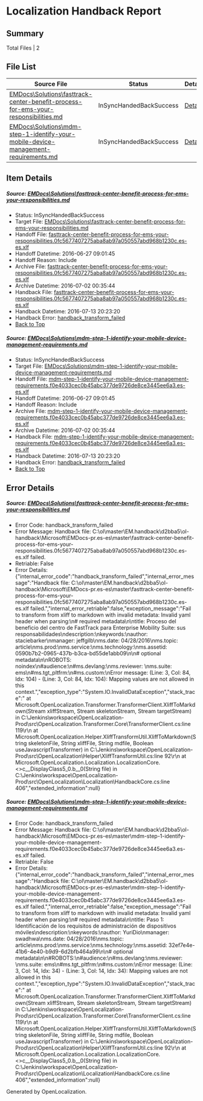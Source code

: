 # <a name='report-top'></a> Localization Handback Report

## Summary
 Total Files | 2

## File List
 Source File | Status | Details 
 ----------- | ------ | ------- 
 [EMDocs\Solutions\fasttrack-center-benefit-process-for-ems-your-responsibilities.md](https://github.com/Microsoft/EMDocs-pr/blob/a92fcc56cea75adb6c3db4eeb197dba77d2b63b7/EMDocs/Solutions/fasttrack-center-benefit-process-for-ems-your-responsibilities.md) | InSyncHandedBackSuccess | [Details](#2dd5e54fe1348cc23274afc735759c92fbf81e2892)
 [EMDocs\Solutions\mdm-step-1-identify-your-mobile-device-management-requirements.md](https://github.com/Microsoft/EMDocs-pr/blob/d43860e838a40de05bdec73b00b6721ee634d7e5/EMDocs/Solutions/mdm-step-1-identify-your-mobile-device-management-requirements.md) | InSyncHandedBackSuccess | [Details](#75179ab51b1c990aa612d74b494a2aef35a7c616129)

## Item Details
##### <a name='2dd5e54fe1348cc23274afc735759c92fbf81e2892'></a> Source: [EMDocs\Solutions\fasttrack-center-benefit-process-for-ems-your-responsibilities.md](https://github.com/Microsoft/EMDocs-pr/blob/a92fcc56cea75adb6c3db4eeb197dba77d2b63b7/EMDocs/Solutions/fasttrack-center-benefit-process-for-ems-your-responsibilities.md)
* Status: InSyncHandedBackSuccess
* Target File: [EMDocs\Solutions\fasttrack-center-benefit-process-for-ems-your-responsibilities.md](https://github.com/Microsoft/EMDocs-pr.es-es/blob/143ad938c74ca4389ec0f67600277108f202b1a3/EMDocs/Solutions/fasttrack-center-benefit-process-for-ems-your-responsibilities.md)
* Handoff File: [fasttrack-center-benefit-process-for-ems-your-responsibilities.0fc5677407275aba8ab97a050557abd968b1230c.es-es.xlf](https://github.com/Microsoft/EM.handoff/blob/e826e8af5e879727c60fc4ed263f1cb39dad756c/ol-handoff/Microsoft/EMDocs-pr.es-es/master/fasttrack-center-benefit-process-for-ems-your-responsibilities.0fc5677407275aba8ab97a050557abd968b1230c.es-es.xlf)
* Handoff Datetime: 2016-06-27 09:01:45
* Handoff Reason: Include
* Archive File: [fasttrack-center-benefit-process-for-ems-your-responsibilities.0fc5677407275aba8ab97a050557abd968b1230c.es-es.xlf](https://github.com/Microsoft/EM.handoff/blob/731a16fddf3e47ce0d74153bc51124e28844eeed/ol-handoff/Microsoft/EMDocs-pr.es-es/master/archive/fasttrack-center-benefit-process-for-ems-your-responsibilities.0fc5677407275aba8ab97a050557abd968b1230c.es-es.xlf)
* Archive Datetime: 2016-07-02 00:35:44
* Handback File: [fasttrack-center-benefit-process-for-ems-your-responsibilities.0fc5677407275aba8ab97a050557abd968b1230c.es-es.xlf](https://github.com/Microsoft/EM.handback/blob/40c8a41782d41fdbb03701923efd61b69c669687/ol-handback/Microsoft/EMDocs-pr.es-es/master/fasttrack-center-benefit-process-for-ems-your-responsibilities.0fc5677407275aba8ab97a050557abd968b1230c.es-es.xlf)
* Handback Datetime: 2016-07-13 20:23:20
* Handback Error: [handback_transform_failed](#2dd5e54fe1348cc23274afc735759c92fbf81e2892handback_transform_failed)
* [Back to Top](#report-top)

##### <a name='75179ab51b1c990aa612d74b494a2aef35a7c616129'></a> Source: [EMDocs\Solutions\mdm-step-1-identify-your-mobile-device-management-requirements.md](https://github.com/Microsoft/EMDocs-pr/blob/d43860e838a40de05bdec73b00b6721ee634d7e5/EMDocs/Solutions/mdm-step-1-identify-your-mobile-device-management-requirements.md)
* Status: InSyncHandedBackSuccess
* Target File: [EMDocs\Solutions\mdm-step-1-identify-your-mobile-device-management-requirements.md](https://github.com/Microsoft/EMDocs-pr.es-es/blob/143ad938c74ca4389ec0f67600277108f202b1a3/EMDocs/Solutions/mdm-step-1-identify-your-mobile-device-management-requirements.md)
* Handoff File: [mdm-step-1-identify-your-mobile-device-management-requirements.f0e4033cec0b45abc377de9726de8ce3445ee6a3.es-es.xlf](https://github.com/Microsoft/EM.handoff/blob/e826e8af5e879727c60fc4ed263f1cb39dad756c/ol-handoff/Microsoft/EMDocs-pr.es-es/master/mdm-step-1-identify-your-mobile-device-management-requirements.f0e4033cec0b45abc377de9726de8ce3445ee6a3.es-es.xlf)
* Handoff Datetime: 2016-06-27 09:01:45
* Handoff Reason: Include
* Archive File: [mdm-step-1-identify-your-mobile-device-management-requirements.f0e4033cec0b45abc377de9726de8ce3445ee6a3.es-es.xlf](https://github.com/Microsoft/EM.handoff/blob/731a16fddf3e47ce0d74153bc51124e28844eeed/ol-handoff/Microsoft/EMDocs-pr.es-es/master/archive/mdm-step-1-identify-your-mobile-device-management-requirements.f0e4033cec0b45abc377de9726de8ce3445ee6a3.es-es.xlf)
* Archive Datetime: 2016-07-02 00:35:44
* Handback File: [mdm-step-1-identify-your-mobile-device-management-requirements.f0e4033cec0b45abc377de9726de8ce3445ee6a3.es-es.xlf](https://github.com/Microsoft/EM.handback/blob/40c8a41782d41fdbb03701923efd61b69c669687/ol-handback/Microsoft/EMDocs-pr.es-es/master/mdm-step-1-identify-your-mobile-device-management-requirements.f0e4033cec0b45abc377de9726de8ce3445ee6a3.es-es.xlf)
* Handback Datetime: 2016-07-13 20:23:20
* Handback Error: [handback_transform_failed](#75179ab51b1c990aa612d74b494a2aef35a7c616129handback_transform_failed)
* [Back to Top](#report-top)


## Error Details
##### <a name='2dd5e54fe1348cc23274afc735759c92fbf81e2892handback_transform_failed'></a> Source: [EMDocs\Solutions\fasttrack-center-benefit-process-for-ems-your-responsibilities.md](#2dd5e54fe1348cc23274afc735759c92fbf81e2892)
* Error Code: handback_transform_failed
* Error Message: Handback file: C:\ol\master\EM.handback\d2bba5\ol-handback\Microsoft\EMDocs-pr.es-es\master\fasttrack-center-benefit-process-for-ems-your-responsibilities.0fc5677407275aba8ab97a050557abd968b1230c.es-es.xlf failed.
* Retriable: False
* Error Details: {"internal_error_code":"handback_transform_failed","internal_error_message":"Handback file: C:\\ol\\master\\EM.handback\\d2bba5\\ol-handback\\Microsoft\\EMDocs-pr.es-es\\master\\fasttrack-center-benefit-process-for-ems-your-responsibilities.0fc5677407275aba8ab97a050557abd968b1230c.es-es.xlf failed.","internal_error_retriable":false,"exception_message":"Fail to transform from xliff to markdown with invalid metadata: Invalid yaml header when parsing:\n# required metadata\n\ntitle: Proceso del beneficio del centro de FastTrack para Enterprise Mobility Suite: sus responsabilidades\ndescription:\nkeywords:\nauthor: staciebarker\nmanager: jeffgilb\nms.date: 04/28/2016\nms.topic: article\nms.prod:\nms.service:\nms.technology:\nms.assetid: 0590b7b2-0965-437b-b3ca-bd55de1abb09\n\n# optional metadata\n\nROBOTS: noindex\n#audience:\n#ms.devlang:\nms.reviewer: \nms.suite: ems\n#ms.tgt_pltfrm:\n#ms.custom:\nError message: (Line: 3, Col: 84, Idx: 104) - (Line: 3, Col: 84, Idx: 104): Mapping values are not allowed in this context.","exception_type":"System.IO.InvalidDataException","stack_trace":"   at Microsoft.OpenLocalization.Transformer.TransformerClient.XliffToMarkdown(Stream xliffStream, Stream skeletonStream, Stream targetStream) in C:\\Jenkins\\workspace\\OpenLocalization-Prod\\src\\OpenLocalization.Transformer.Core\\TransformerClient.cs:line 119\r\n   at Microsoft.OpenLocalization.Helper.XliffTransformUtil.XliffToMarkdown(String skeletonFile, String xliffFile, String mdfile, Boolean useJavascriptTransformer) in C:\\Jenkins\\workspace\\OpenLocalization-Prod\\src\\OpenLocalization\\Helper\\XliffTransformUtil.cs:line 92\r\n   at Microsoft.OpenLocalization.Localization.LocalizationCore.<>c__DisplayClass5_0.<GetHandbackFiles>b__0(String file) in C:\\Jenkins\\workspace\\OpenLocalization-Prod\\src\\OpenLocalization\\Localization\\HandbackCore.cs:line 406","extended_information":null}

##### <a name='75179ab51b1c990aa612d74b494a2aef35a7c616129handback_transform_failed'></a> Source: [EMDocs\Solutions\mdm-step-1-identify-your-mobile-device-management-requirements.md](#75179ab51b1c990aa612d74b494a2aef35a7c616129)
* Error Code: handback_transform_failed
* Error Message: Handback file: C:\ol\master\EM.handback\d2bba5\ol-handback\Microsoft\EMDocs-pr.es-es\master\mdm-step-1-identify-your-mobile-device-management-requirements.f0e4033cec0b45abc377de9726de8ce3445ee6a3.es-es.xlf failed.
* Retriable: False
* Error Details: {"internal_error_code":"handback_transform_failed","internal_error_message":"Handback file: C:\\ol\\master\\EM.handback\\d2bba5\\ol-handback\\Microsoft\\EMDocs-pr.es-es\\master\\mdm-step-1-identify-your-mobile-device-management-requirements.f0e4033cec0b45abc377de9726de8ce3445ee6a3.es-es.xlf failed.","internal_error_retriable":false,"exception_message":"Fail to transform from xliff to markdown with invalid metadata: Invalid yaml header when parsing:\n# required metadata\n\ntitle: Paso 1: Identificación de los requisitos de administración de dispositivos móviles\ndescription:\nkeywords:\nauthor: YuriDio\nmanager: swadhwa\nms.date: 04/28/2016\nms.topic: article\nms.prod:\nms.service:\nms.technology:\nms.assetid: 32ef7e4e-41b6-4e40-b9d9-6d2bfb464a99\n\n# optional metadata\n\n#ROBOTS:\n#audience:\n#ms.devlang:\nms.reviewer: \nms.suite: ems\n#ms.tgt_pltfrm:\n#ms.custom:\nError message: (Line: 3, Col: 14, Idx: 34) - (Line: 3, Col: 14, Idx: 34): Mapping values are not allowed in this context.","exception_type":"System.IO.InvalidDataException","stack_trace":"   at Microsoft.OpenLocalization.Transformer.TransformerClient.XliffToMarkdown(Stream xliffStream, Stream skeletonStream, Stream targetStream) in C:\\Jenkins\\workspace\\OpenLocalization-Prod\\src\\OpenLocalization.Transformer.Core\\TransformerClient.cs:line 119\r\n   at Microsoft.OpenLocalization.Helper.XliffTransformUtil.XliffToMarkdown(String skeletonFile, String xliffFile, String mdfile, Boolean useJavascriptTransformer) in C:\\Jenkins\\workspace\\OpenLocalization-Prod\\src\\OpenLocalization\\Helper\\XliffTransformUtil.cs:line 92\r\n   at Microsoft.OpenLocalization.Localization.LocalizationCore.<>c__DisplayClass5_0.<GetHandbackFiles>b__0(String file) in C:\\Jenkins\\workspace\\OpenLocalization-Prod\\src\\OpenLocalization\\Localization\\HandbackCore.cs:line 406","extended_information":null}


Generated by OpenLocalization.

